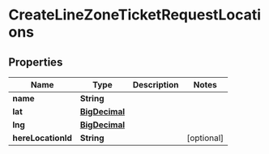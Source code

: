 
# CreateLineZoneTicketRequestLocations

## Properties
Name | Type | Description | Notes
------------ | ------------- | ------------- | -------------
**name** | **String** |  | 
**lat** | [**BigDecimal**](BigDecimal.md) |  | 
**lng** | [**BigDecimal**](BigDecimal.md) |  | 
**hereLocationId** | **String** |  |  [optional]



